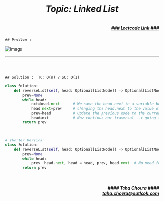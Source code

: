 <h1 align="center";"><em> Topic: Linked List</em></h1>
<h5 align="right"> <br/><a align="right" width="80" href="https://leetcode.com/problems/reverse-linked-list/" target="_blank"><ins>### Leetcode Link ###</ins></a></h5>     
                                                                                                                                 
```diff
## Problem : 
```
                                                                                                                    
![image](https://user-images.githubusercontent.com/11164303/169685382-23512e73-3846-4b43-9805-3af3ca921de4.png)

-------                    

<br/><br/>
                    
```diff
## Solution :  TC: O(n) / SC: O(1)
```                           
```python
class Solution:
    def reverseList(self, head: Optional[ListNode]) -> Optional[ListNode]:
        prev=None 
        while head: 
            nxt=head.next      # We save the head.next in a variable because head will be changed later and we will loose the next!
            head.next=prev     # changing the head.next to the value of previous node
            prev=head          # Update the previous node to the current node
            head=nxt           # Now continue our traversal --> going to the next node (which was saved in 'nxt' variable)
        return prev
                                                                                                                             
                                                                                                                             
                                                                                                                             
# Shorter Version: 
class Solution:
    def reverseList(self, head: Optional[ListNode]) -> Optional[ListNode]:
        prev=None
        while head: 
            prev, head.next, head = head, prev, head.next  # No need for 'nxt' thanks to tuple packing/unpacking for direct assignment
        return prev
```
<br/>            
<h5 align="right" margin-right:12px>#### Taha Choura ####<br/><a align="right" width="70" href="#">taha.choura@outlook.com</a></h5> 
             
